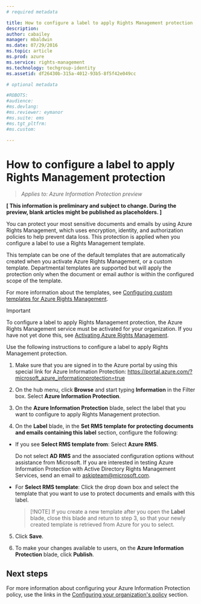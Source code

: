 ```yaml
---
# required metadata

title: How to configure a label to apply Rights Management protection | Azure Rights Management
description:
author: cabailey
manager: mbaldwin
ms.date: 07/29/2016
ms.topic: article
ms.prod: azure
ms.service: rights-management
ms.technology: techgroup-identity
ms.assetid: df26430b-315a-4012-93b5-8f5f42e049cc

# optional metadata

#ROBOTS:
#audience:
#ms.devlang:
#ms.reviewer: eymanor
#ms.suite: ems
#ms.tgt_pltfrm:
#ms.custom:

---
```


# How to configure a label to apply Rights Management protection

>*Applies to: Azure Information Protection preview*

**[ This information is preliminary and subject to change. During the preview, blank articles might be published as placeholders. ]**

You can protect your most sensitive documents and emails by using Azure Rights Management, which uses encryption, identity, and authorization policies to help prevent data loss. This  protection is applied when you configure a label to use a Rights Management template. 

This template can be one of the default templates that are automatically created when you activate Azure Rights Management, or a custom template. Departmental templates are supported but will apply the protection only when the document or email author is within the configured scope of the template.

For more information about the templates, see [Configuring custom templates for Azure Rights Management](../deploy-use/configure-custom-templates.md).

> [!IMPORTANT]
> To configure a label to apply Rights Management protection, the Azure Rights Management service must be activated for your organization. If you have not yet done this, see [Activating Azure Rights Management](../deploy-use/activate-service.md).


Use the following instructions to configure a label to apply Rights Management protection.

1. Make sure that you are signed in to the Azure portal by using this special link for Azure Information Protection: https://portal.azure.com/?microsoft_azure_informationprotection=true
 
2. On the hub menu, click **Browse** and start typing **Information** in the Filter box. Select **Azure Information Protection**.

3. On the **Azure Information Protection** blade, select the label that you want to configure to apply Rights Management protection.

4. On the **Label** blade, in the **Set RMS template for protecting documents and emails containing this label** section, configure the following:

- If you see **Select RMS template from**: Select **Azure RMS**. 
    
    Do not select **AD RMS** and the associated configuration options without assistance from Microsoft. If you are interested in testing Azure Information Protection with Active Directory Rights Management Services, send an email to askipteam@microsoft.com. 

- For **Select RMS template**: Click the drop down box and select the template that you want to use to protect documents and emails with this label.

    > [!NOTE] If you create a new template after you open the **Label** blade, close this blade and return to step 3, so that your newly created template is retrieved from Azure for you to select.

5. Click **Save**.

6. To make your changes available to users, on the **Azure Information Protection** blade, click **Publish**.

## Next steps

For more information about configuring your Azure Information Protection policy, use the links in the [Configuring your organization's policy](configure-policy.md#configuring-your-organization-s-policy) section.  
